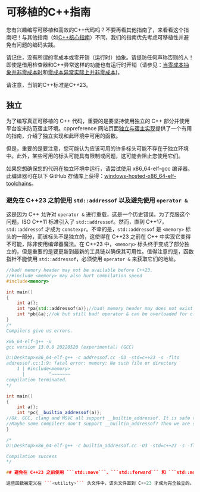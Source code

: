 # 可移植的C++指南
您有兴趣编写可移植和高效的C++代码吗？不要再看其他指南了，来看看这个指南吧！与其他指南（如[C++核心指南](https://isocpp.github.io/CppCoreGuidelines/CppCoreGuidelines)）不同，我们的指南优先考虑可移植性并避免有问题的编码实践。

请记住，没有所谓的零成本或零开销（运行时）抽象。请提防任何声称否则的人！即使是借用检查器和C++异常这样的功能也有运行时开销（请参见：[当零成本抽象并非零成本时](https://blog.polybdenum.com/2021/08/09/when-zero-cost-abstractions-aren-t-zero-cost.html)和[零成本异常实际上并非零成本](https://devblogs.microsoft.com/oldnewthing/20220228-00/?p=106296))。

请注意，当前的C++标准是C++23。

## 独立

为了编写真正可移植的 C++ 代码，重要的是要坚持使用独立的 C++ 部分并使用平台宏来防范宿主环境。cppreference 网站页面[独立与宿主实现](https://zh.cppreference.com/w/cpp/freestanding)提供了一个有用的指南，介绍了独立实现和此环境中可用的函数。

但是，重要的是要注意，您可能认为应该可用的许多标头可能不存在于独立环境中。此外，某些可用的标头可能具有限制或问题，这可能会阻止您使用它们。

如果您想确保您的代码在独立环境中运行，请尝试使用 x86_64-elf-gcc 编译器。此编译器可在以下 GitHub 存储库上获得：[windows-hosted-x86_64-elf-toolchains](https://github.com/trcrsired/windows-hosted-x86_64-elf-toolchains)。

### 避免在 C++23 之前使用 ```std::addressof``` 以及避免使用 ```operator &```

这是因为 C++ 允许对 ```operator &``` 进行重载，这是一个历史错误。为了克服这个问题，ISO C++11 标准引入了 ```std::addressof```。然而，直到 C++17，```std::addressof``` 才成为 ```constexpr```。不幸的是，```std::addressof``` 是 ```<memory>``` 标头的一部分，而该标头不是独立的，这使得在 C++23 之前在 C++ 中实现它变得不可能，除非使用编译器魔法。在 C++23 中，```<memory>``` 标头终于变成了部分独立的，但是重要的是要更新到最新的工具链以确保其可用性。值得注意的是，函数指针不能使用 ```std::addressof```，必须使用 ```operator &``` 来获取它们的地址。

```cpp
//bad! memory header may not be available before C++23.
//#include <memory> may also hurt compilation speed
#include<memory>

int main()
{
	int a{};
	int *pa{std::addressof(a)};//bad! memory header may does not exist
	int *pb{&a};//ok but still bad! operator & can be overloaded for class object types.
}
/*
Compilers give us errors.

x86_64-elf-g++ -v
gcc version 13.0.0 20220520 (experimental) (GCC)

D:\Desktop>x86_64-elf-g++ -c addressof.cc -O3 -std=c++23 -s -flto
addressof.cc:1:9: fatal error: memory: No such file or directory
    1 | #include<memory>
      |         ^~~~~~~~
compilation terminated.
*/
```

```cpp
int main()
{
	int a{};
	int *pc{__builtin_addressof(a)};
//Ok. GCC, clang and MSVC all support __builtin_addressof. It is safe to use it.
//Maybe some compilers don't support __builtin_addressof? Then we are screwed up for sure. That is the C++ standard to blame
}

/*
D:\Desktop>x86_64-elf-g++ -c builtin_addressof.cc -O3 -std=c++23 -s -flto

Compilation success
*/

## 避免在 C++23 之前使用 ```std::move```、```std::forward``` 和 ```std::move_if_noexcept```

这些函数被定义在 ```<utility>``` 头文件中，该头文件直到 C++23 才成为完全独立的。为确保最大的可移植性，建议您自己编写这些函数。然而，值得注意的是，最近版本的 Clang 编译器（从版本 15 开始）已经添加了一个补丁，将这些函数视为编译器的魔法。因此，通过自己编写这些函数可能无法实现 100% 的效率。


